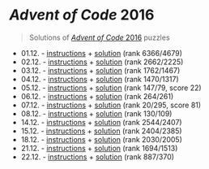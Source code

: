 # *Advent of Code* 2016
> Solutions of [*Advent of Code* 2016](http://adventofcode.com/2016/) puzzles

* 01.12. - [instructions](http://adventofcode.com/2016/day/1) + [solution](./01.js) (rank 6366/4679)
* 02.12. - [instructions](http://adventofcode.com/2016/day/2) + [solution](./02.js) (rank 2662/2225)
* 03.12. - [instructions](http://adventofcode.com/2016/day/3) + [solution](./03.js) (rank 1762/1467)
* 04.12. - [instructions](http://adventofcode.com/2016/day/4) + [solution](./04.js) (rank 1470/1317)
* 05.12. - [instructions](http://adventofcode.com/2016/day/5) + [solution](./05.php) (rank 147/79, score 22)
* 06.12. - [instructions](http://adventofcode.com/2016/day/6) + [solution](./06.js) (rank 264/261)
* 07.12. - [instructions](http://adventofcode.com/2016/day/7) + [solution](./07.js) (rank 20/295, score 81)
* 08.12. - [instructions](http://adventofcode.com/2016/day/8) + [solution](./08.js) (rank 130/109)
* 14.12. - [instructions](http://adventofcode.com/2016/day/14) + [solution](./14.php) (rank 2544/2407)
* 15.12. - [instructions](http://adventofcode.com/2016/day/15) + [solution](./15.js) (rank 2404/2385)
* 18.12. - [instructions](http://adventofcode.com/2016/day/18) + [solution](./18.js) (rank 2030/2005)
* 21.12. - [instructions](http://adventofcode.com/2016/day/21) + [solution](./21.js) (rank 1694/1513)
* 22.12. - [instructions](http://adventofcode.com/2016/day/22) + [solution](./22.js) (rank 887/370)
